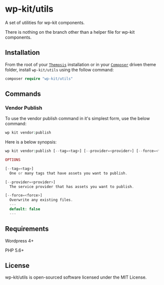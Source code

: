 # wp-kit/utils

A set of utilities for wp-kit components.

There is nothing on the branch other than a helper file for wp-kit components.

## Installation

From the root of your [```Themosis```](http://framework.themosis.com/) installation or in your [```Composer```](https://getcomposer.org/) driven theme folder, install ```wp-kit/utils``` using the follow command:

```php
composer require "wp-kit/utils"
```

## Commands

### Vendor Publish

To use the vendor publish command in it's simplest form, use the below command:

```php
wp kit vendor:publish
```

Here is a below synopsis:

```php
wp kit vendor:publish [--tag=<tag>] [--provider=<provider>] [--force=<force>

OPTIONS

[--tag=<tag>]
  One or many tags that have assets you want to publish.

[--provider=<provider>]
  The service provider that has assets you want to publish.

[--force=<force>]
  Overwrite any existing files.
  ---
  default: false
  ---
```

## Requirements

Wordpress 4+

PHP 5.6+

## License

wp-kit/utils is open-sourced software licensed under the MIT License.
